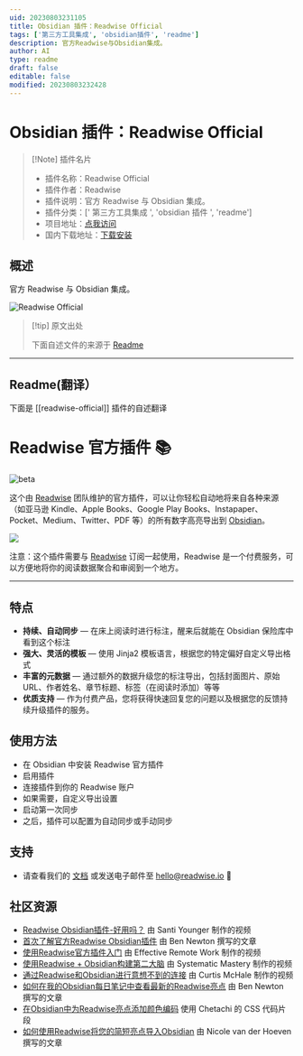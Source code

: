 ```yaml
---
uid: 20230803231105
title: Obsidian 插件：Readwise Official
tags: ['第三方工具集成', 'obsidian插件', 'readme']
description: 官方Readwise与Obsidian集成。
author: AI
type: readme
draft: false
editable: false
modified: 20230803232428
---
```


# Obsidian 插件：Readwise Official

> [!Note] 插件名片
> - 插件名称：Readwise Official
> - 插件作者：Readwise
> - 插件说明：官方 Readwise 与 Obsidian 集成。
> - 插件分类：[' 第三方工具集成 ', 'obsidian 插件 ', 'readme']
> - 项目地址：[点我访问](https://github.com/readwiseio/obsidian-readwise)
> - 国内下载地址：[下载安装](https://pkmer.cn/products/plugin/pluginMarket/?readwise-official)

## 概述

官方 Readwise 与 Obsidian 集成。

![Readwise Official](https://cdn.pkmer.cn/covers/readwise-official_new.gif!pkmer)

> [!tip] 原文出处
>
>下面自述文件的来源于 [Readme](https://ghproxy.net/https://raw.githubusercontent.com/readwiseio/obsidian-readwise/master/README.md)
>

---

## Readme(翻译）

下面是 [[readwise-official]] 插件的自述翻译

# Readwise 官方插件 📚

![beta](https://img.shields.io/badge/version-beta-orange)

这个由 [Readwise](https://readwise.io) 团队维护的官方插件，可以让你轻松自动地将来自各种来源（如亚马逊 Kindle、Apple Books、Google Play Books、Instapaper、Pocket、Medium、Twitter、PDF 等）的所有数字高亮导出到 [Obsidian](https://obsidian.md)。

![](https://raw.githubusercontent.com/readwiseio/obsidian-readwise/master/screens/readwise_obsidian_export.gif)

注意：这个插件需要与 [Readwise](https://readwise.io) 订阅一起使用，Readwise 是一个付费服务，可以方便地将你的阅读数据聚合和审阅到一个地方。

---

## 特点

* **持续、自动同步** — 在床上阅读时进行标注，醒来后就能在 Obsidian 保险库中看到这个标注
* **强大、灵活的模板** — 使用 Jinja2 模板语言，根据您的特定偏好自定义导出格式
* **丰富的元数据** — 通过额外的数据升级您的标注导出，包括封面图片、原始 URL、作者姓名、章节标题、标签（在阅读时添加）等等
* **优质支持** — 作为付费产品，您将获得快速回复您的问题以及根据您的反馈持续升级插件的服务。

## 使用方法

* 在 Obsidian 中安装 Readwise 官方插件
* 启用插件
* 连接插件到你的 Readwise 账户
* 如果需要，自定义导出设置
* 启动第一次同步
* 之后，插件可以配置为自动同步或手动同步

## 支持

* 请查看我们的 [文档](https://help.readwise.io/article/125-how-does-the-readwise-to-obsidian-export-integration-work) 或发送电子邮件至 hello@readwise.io 🙂

## 社区资源

* [Readwise Obsidian插件-好用吗？](https://www.youtube.com/watch?v=g_5Pk7XwDFg) 由 Santi Younger 制作的视频
* [首次了解官方Readwise Obsidian插件](https://medium.com/@benenewton/first-look-at-the-official-readwise-obsidian-plugin-5d553c0d0521) 由 Ben Newton 撰写的文章
* [使用Readwise官方插件入门](https://www.youtube.com/watch?v=Gr7kMb-Fwj8) 由 Effective Remote Work 制作的视频
* [使用Readwise + Obsidian构建第二大脑](https://www.youtube.com/watch?v=2lYwz-oK_YM) 由 Systematic Mastery 制作的视频
* [通过Readwise和Obsidian进行意想不到的连接](https://www.youtube.com/watch?v=tUfTaEhqZU8&t=27s) 由 Curtis McHale 制作的视频
* [如何在我的Obsidian每日笔记中查看最新的Readwise亮点](https://benenewton.medium.com/how-i-view-my-latest-readwise-highlights-in-my-obsidian-daily-note-3d321dd6ed07) 由 Ben Newton 撰写的文章
* [在Obsidian中为Readwise亮点添加颜色编码](https://github.com/chetachiezikeuzor/Obsidian-Snippets/blob/main/Pretty%20Highlights.css) 使用 Chetachi 的 CSS 代码片段
* [如何使用Readwise将您的简短亮点导入Obsidian](https://nicolevanderhoeven.com/blog/20210815-shortform-to-readwise/) 由 Nicole van der Hoeven 撰写的文章
